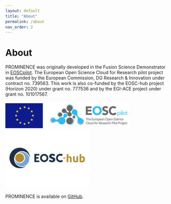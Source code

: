 ```yaml
---
layout: default
title: "About"
permalink: /about
nav_order: 2
---
```

# About

PROMINENCE was originally developed in the Fusion Science Demonstrator in [EOSCpilot](https://eoscpilot.eu/). The European Open Science Cloud for Research pilot project was funded by the European Commission, DG Research & Innovation under contract no. 739563. This work is also co-funded by the EOSC-hub project (Horizon 2020) under grant no. 777536 and by the EGI-ACE project under grant no. 101017567.

![EC logo](eu-logo.jpeg) &nbsp; &nbsp; ![EOSCpilot logo](eosc-pilot.png) &nbsp; &nbsp; ![EOSC-hub logo](eosc-hub.png)

PROMINENCE is available on [GitHub](https://github.com/prominence-eosc).
